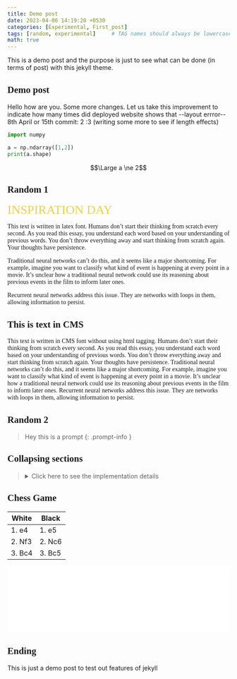 ```yaml
--- 
title: Demo post 
date: 2023-04-06 14:19:20 +0530
categories: [Experimental, First_post]
tags: [random, experimental]     # TAG names should always be lowercase
math: true
---
```


This is a demo post and the purpose is just to see what can be done (in terms of post) with this jekyll theme.
<!--more-->

## Demo post

Hello how are you. Some more changes. 
Let us take this improvement to indicate how many times did deployed website shows that --layout errror--
8th April or 15th commit: 2
:3 (writing some more to see if length effects)

```python
import numpy

a = np.ndarray([1,2])
print(a.shape)
```

$$\Large a \ne 2$$

## Random 1

<span style="color: #f2cf4a; font-family: Babas; font-size: 2em;">INSPIRATION DAY</span>

<div style= "font-family: CMS;">
    <p>This text is written in latex font. Humans don’t start their thinking from scratch every second. As you read this essay, you understand each word based on your understanding of previous words. You don’t throw everything away and start thinking from scratch again. Your thoughts have persistence.</p>
    <p>Traditional neural networks can’t do this, and it seems like a major shortcoming. For example, imagine you want to classify what kind of event is happening at every point in a movie. It’s unclear how a traditional neural network could use its reasoning about previous events in the film to inform later ones.</p>
    <p>Recurrent neural networks address this issue. They are networks with loops in them, allowing information to persist.</p>
</div>

<style>
    h2 {
        font-family: CMS;
    }
</style>

<div class="custom" markdown="1" style="font-family: CMS;">

## This is text in CMS

This text is written in CMS font without using html tagging. Humans don’t start their thinking from scratch every second. As you read this essay, you understand each word based on your understanding of previous words. You don’t throw everything away and start thinking from scratch again. Your thoughts have persistence.
Traditional neural networks can’t do this, and it seems like a major shortcoming. For example, imagine you want to classify what kind of event is happening at every point in a movie. It’s unclear how a traditional neural network could use its reasoning about previous events in the film to inform later ones.
Recurrent neural networks address this issue. They are networks with loops in them, allowing information to persist.

</div>

## Random 2

> Hey this is a prompt
{: .prompt-info }

## Collapsing sections

<blockquote>
    <details>
        <summary>Click here to see the implementation details</summary>

        {% comment %}
        You can use font-size or div for box feeling. What that causes issues for responsive website!
        Also don't use heading in hidden blocks, TOC fails to see them. Don't color it as messing in dark mode
        {% endcomment %}

        <ol style="color: black;">
            <b> To Do list </b>
            <ol>
                <li> Hello </li>
                <li> How are you </li>
            </ol>
            <b> Some code </b>
            {% highlight python %}
            import numpy as np
            import pandas as pd

            data = pd.read_csv("filename")
            {% endhighlight %} 
        </ol>

    </details>
</blockquote>

## Chess Game 

| White  | Black  |
|---     |---     |
| 1. e4  | 1. e5  |
| 2. Nf3 | 2. Nc6 |
| 3. Bc4 | 3. Bc5 | 

<iframe id="10408089" allowtransparency="true" frameborder="0" style="width:100%;border:none;" src="//www.chess.com/emboard?id=10408089"></iframe><script>window.addEventListener("message",e=>{e['data']&&"10408089"===e['data']['id']&&document.getElementById(`${e['data']['id']}`)&&(document.getElementById(`${e['data']['id']}`).style.height=`${e['data']['frameHeight']+30}px`)});</script>

## Ending

This is just a demo post to test out features of jekyll
